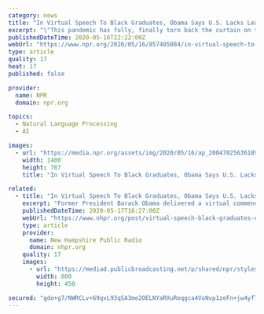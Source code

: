 ```yaml
---
category: news
title: "In Virtual Speech To Black Graduates, Obama Says U.S. Lacks Leadership on Coronavirus"
excerpt: "\"This pandemic has fully, finally torn back the curtain on the idea that so many of the folks in charge know what they're doing,\" Obama told students from historically black colleges and universities."
publishedDateTime: 2020-05-16T22:22:00Z
webUrl: "https://www.npr.org/2020/05/16/857405084/in-virtual-speech-to-black-graduates-obama-says-u-s-lacks-leadership-on-coronavi"
type: article
quality: 17
heat: 17
published: false

provider:
  name: NPR
  domain: npr.org

topics:
  - Natural Language Processing
  - AI

images:
  - url: "https://media.npr.org/assets/img/2020/05/16/ap_20047025636189_wide-383f5b68850ed66aff7b98e1aafa6c3344135b73.jpg?s=1400"
    width: 1400
    height: 787
    title: "In Virtual Speech To Black Graduates, Obama Says U.S. Lacks Leadership on Coronavirus"

related:
  - title: "In Virtual Speech To Black Graduates, Obama Says U.S. Lacks Leadership On Coronavirus"
    excerpt: "Former President Barack Obama delivered a virtual commencement address on Saturday, urging the tens of thousands of graduates from historically black"
    publishedDateTime: 2020-05-17T16:27:00Z
    webUrl: "https://www.nhpr.org/post/virtual-speech-black-graduates-obama-says-us-lacks-leadership-coronavirus"
    type: article
    provider:
      name: New Hampshire Public Radio
      domain: nhpr.org
    quality: 17
    images:
      - url: "https://mediad.publicbroadcasting.net/p/shared/npr/styles/medium/nprshared/202005/857573240.jpg"
        width: 800
        height: 450

secured: "gdo+g7/NWRCLv+69qvL93qSA3me2OELNYaRXuReqgca4VoNvp1zeFn+jw4yf7D8vecTPtmJrFj4gTzuNrrBo+nMG/SZvwXxFHqnA3OOLj6y9suJG3pxKlZfPcretscJTgxqDr2/qQ0Swl8gG45KvWl58CaLi8xEUkAldrVK4FN2vf06gL4hyeUToJ0BI+mQQAfNSM1EK4dMN+7BK/J0N9TljtNyyGWBYsOdi5HcjnyYY2YLi49W3A6hAAaMQDeOa435960/kePjvNASCA6ZUVR6qe6ZrtcG4Jb9qkD6sq/BUs4S4MVoKXUFFWLQ1hEB9OI6oLRPzgsp7xsppG+TWT5PKUc0eEqJB5NLxOI9uFxl7KmpdJUCWxeyo3bYbbrFociBk6X95k/wWhHKx+HsXl82TOpLuolC97pfdSKX2ngstcpjvdtazg5iIUJxcIUruPx1Qg1QYY2p6XK0PVv9KIJPf+HXhyC2ZI2YTtb8LUP8=;EcJTGU86MdVQEm8Gn5om5Q=="
---
```


